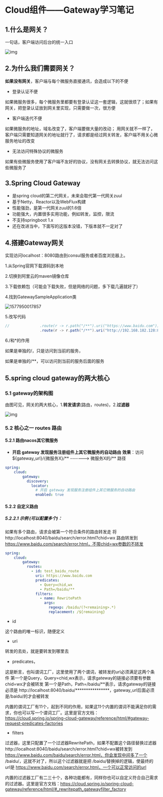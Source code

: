 # Cloud组件——Gateway学习笔记

## 1.什么是网关？

一句话，客户端访问后台的统一入口

![img](https://img-blog.csdnimg.cn/2019082411015627.png?x-oss-process=image/watermark,type_ZmFuZ3poZW5naGVpdGk,shadow_10,text_aHR0cHM6Ly9ibG9nLmNzZG4ubmV0L2hhbnRhbmdkdWhleQ==,size_16,color_FFFFFF,t_70) 

## 2.为什么我们需要网关？

**如果没有网关**，客户端与每个微服务直接通讯，会造成以下的不便

- 登录认证不便

如果微服务很多，每个微服务里都要有登录认证这一套逻辑，这就很烦了；如果有网关，把登录认证放到网关里实现，只需要做一次，很方便

- 客户端迭代不便

如果微服务的地址，域名改变了，客户端要做大量的改动；
用网关就不一样了，客户端只需要知道网关的地址就行了，请求都是经过网关转发，客户端不用关心微服务地址的改变

- 无法访问特殊协议的微服务

如果有些微服务使用了客户端不友好的协议，没有网关去转换协议，就无法访问这些微服务了

## 3.Spring Cloud Gateway

- 是spring cloud的第二代网关，未来会取代第一代网关zuul
- 基于Netty、Reactor以及WebFlux构建
- 性能强劲，是第一代网关zuul的1.6倍
- 功能强大，内置很多实用功能，例如转发，监控，限流
- 不支持springboot 1.x
- 还在改进当中，下面写的这版本没错，下版本就不一定对了

## 4.搭建Gateway网关

实现访问localhost：8080路由到consul服务或者百度浏览器上。

1.从Spring官网下载源码到本地

2.切换到阿里云的maven镜像仓库

3.下载依赖包（可能会下载失败，但是网络的问题，多下载几遍就好了）

4.找到GatewaySampleApplication类

![1577950017857](C:\Users\大仲马\AppData\Local\Temp\1577950017857.png)

5.改写代码

~~~Java
//				.route(r -> r.path("/**").uri("https://www.baidu.com"))
				.route(r -> r.path("/**").uri("http://192.168.182.128:8500"))
~~~

6./和*的作用

如果是单独的/，只是访问到当前的服务，

如果是单独的/**，可以访问到当前的服务后面的服务

## 5.spring cloud gateway的两大核心

### 5.1 gateway的架构图

由图可见，网关的两大核心，1.**转发请求**(路由，routes)，2.**过滤器**

![img](https://img-blog.csdnimg.cn/2019082416400457.png?x-oss-process=image/watermark,type_ZmFuZ3poZW5naGVpdGk,shadow_10,text_aHR0cHM6Ly9ibG9nLmNzZG4ubmV0L2hhbnRhbmdkdWhleQ==,size_16,color_FFFFFF,t_70) 

### 5.2 核心之一 routes 路由

#### 5.2.1 路由nacos其它微服务

- **开启 gateway 发现服务注册组件上其它微服务的自动路由**
  **效果**：访问 ${gateway_url}/{微服务X}/** -------> 微服务X的/** 路径

~~~yaml
spring:
	cloud:
		gateway:
	      discovery:
	        locator:
	          # 开启 gateway 发现服务注册组件上其它微服务的自动路由
	          enabled: true
~~~

#### 5.2.2 自定义路由

##### 5.2.2.1 示例 (可以配置多个)：

如果有多个路由，请求会被第一个符合条件的路由转发走
将 http://localhost:8040/baidu/search/error.html?chid=wx 路由转发到 https://www.baidu.com/search/error.html，不带chid=wx参数的不转发

~~~yaml
spring:
	cloud:
		gateway:
	      routes:
	        - id: test_baidu_route
	          uri: https://www.baidu.com
	          predicates:
	            - Query=chid,wx
	            - Path=/baidu/**
	          filters:
	            - name: RewritePath
	              args:
	                regexp: /baidu/(?<remaining>.*)
	                replacement: /${remaining}
~~~

- id

这个路由的唯一标识，随便定义

- uri


转发的去处，就是要转发到哪里去

- predicates，


这是断言，也叫谓词工厂，这里使用了两个谓词，被转发的url必须满足这两个条件
第一个是Query，Query=chid,wx表示，请求gateway的链接必须要有参数 chid=wx才会被转发
第一个是Path，Path=/baidu/**表示，请求gateway的链接必须是 http://localhost:8040/baidu/****************，gateway_url后面必须是/baidu/的才会被转发

内置的谓词工厂有11个，起到不同的作用，如果这11个内置的谓词不能满足你的需求，你也可以写一个谓词工厂。这里是官方文档：https://cloud.spring.io/spring-cloud-gateway/reference/html/#gateway-request-predicates-factories

- 
  filters


过滤器，这里只配置了一个过滤器RewritePath，如果不配置这个路径替换过滤器
http://localhost:8040/baidu/search/error.html?chid=wx被转发到 https://www.baidu.com/baidu/search/error.html，你会发现中间多了一个 /baidu/，这就不对了，所以这个过滤器就是把 /baidu/替换掉的逻辑，使最终的url是 https://www.baidu.com/search/error.html，一个可以正常访问的url

内置的过滤器工厂有二三十个，各种功能都有，同样你也可以自定义符合自己需求的过滤器。这里是官方文档：https://cloud.spring.io/spring-cloud-gateway/reference/html/#_rewritepath_gatewayfilter_factory